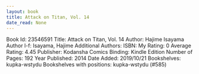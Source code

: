 ```yaml
---
layout: book
title: Attack on Titan, Vol. 14
date_read: None
---
```


Book Id: 23546591
Title: Attack on Titan, Vol. 14
Author: Hajime Isayama
Author l-f: Isayama, Hajime
Additional Authors: 
ISBN: 
My Rating: 0
Average Rating: 4.45
Publisher: Kodansha Comics
Binding: Kindle Edition
Number of Pages: 192
Year Published: 2014
Date Added: 2019/10/21
Bookshelves: kupka-wstydu
Bookshelves with positions: kupka-wstydu (#585)

